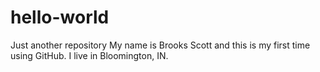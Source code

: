 # hello-world
Just another repository
My name is Brooks Scott and this is my first time using GitHub. I live in Bloomington, IN.
